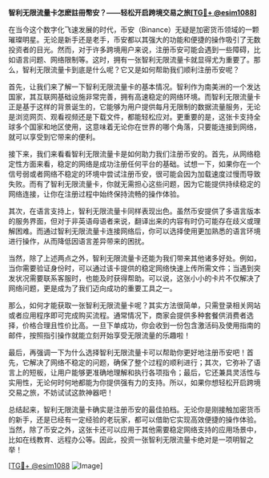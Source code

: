 **智利无限流量卡怎麽註冊幣安？——轻松开启跨境交易之旅[[TG💪+ @esim1088](https://t.me/s/esim1088)]**

在当今这个数字化飞速发展的时代，币安（Binance）无疑是加密货币领域的一颗璀璨明星。无论是新手还是老手，币安都以其强大的功能和便捷的操作吸引了无数投资者的目光。然而，对于许多跨境用户来说，注册币安可能会遇到一些障碍，比如语言问题、网络限制等。这时，拥有一张智利无限流量卡就显得尤为重要了。那么，智利无限流量卡到底是什么呢？它又是如何帮助我们顺利注册币安呢？

首先，让我们来了解一下智利无限流量卡的基本情况。智利作为南美洲的一个发达国家，其互联网基础设施非常完善，拥有高速稳定的网络环境。而智利无限流量卡正是基于这样的背景诞生的，它能够为用户提供每月无限制的数据流量服务，无论是浏览网页、观看视频还是下载文件，都能轻松应对。更重要的是，这张卡支持全球多个国家和地区使用，这意味着无论你在世界的哪个角落，只要能连接到网络，就可以享受到它带来的便利。

接下来，我们来看看智利无限流量卡是如何助力我们注册币安的。首先，从网络稳定性方面来看，稳定的网络是成功注册任何平台的基础。试想一下，如果你在一个信号弱或者网络不稳定的环境中尝试注册币安，很可能会因为加载速度过慢而导致失败。而有了智利无限流量卡，你就无需担心这些问题，因为它能提供持续稳定的网络连接，让你在注册过程中始终保持流畅的操作体验。

其次，在语言支持上，智利无限流量卡同样表现出色。虽然币安提供了多语言版本的服务界面，但对于非英语母语者来说，翻译出来的内容有时仍可能存在歧义或理解困难。而通过智利无限流量卡连接网络后，你可以选择使用更加熟悉的语言环境进行操作，从而降低因语言差异带来的困扰。

当然，除了上述两点之外，智利无限流量卡还能为我们带来其他诸多好处。例如，当你需要验证身份时，可以通过该卡提供的稳定网络快速上传所需文件；当遇到突发状况需要联系客服时，也能及时获得帮助。可以说，这张小小的卡片不仅解决了网络问题，更是成为了我们迈向成功的重要工具之一。

那么，如何才能获取一张智利无限流量卡呢？其实方法很简单，只需登录相关网站或者应用程序即可完成购买流程。通常情况下，商家会提供多种套餐供消费者选择，价格合理且性价比高。一旦下单成功，你会收到一份包含激活码及使用指南的邮件，按照指引操作就能立刻开始享受无限流量的乐趣啦！

最后，再强调一下为什么选择智利无限流量卡可以帮助你更好地注册币安吧！首先，它解决了网络不稳定的问题，确保了整个过程的顺利进行；其次，它弥补了语言上的短板，让用户能够更准确地理解和执行各项指令；最后，它还兼具灵活性与实用性，无论何时何地都能为你提供强有力的支持。所以，如果你想轻松开启跨境交易之旅，不妨试试这款神器吧！

总结起来，智利无限流量卡确实是注册币安的最佳拍档。无论你是刚接触加密货币的新手，还是已经有一定经验的老玩家，都可以借助它实现高效便捷的操作体验。当然，除了币安之外，这张卡还可以应用于其他需要稳定网络支持的应用场景中，比如在线教育、远程办公等。因此，投资一张智利无限流量卡绝对是一项明智之举！

[[TG💪+ @esim1088](https://t.me/s/esim1088) ![Image](https://i.postimg.cc/4NQfJmqS/Snipaste-2025-05-13-00-14-12.png)]
